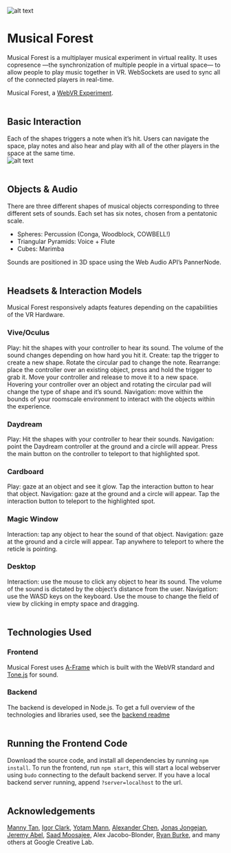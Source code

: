 ![alt text](https://forest.webvrexperiments.com/static/img/fbshare.jpg "The Musical Forest, a WebVR Experiment")

# Musical Forest

Musical Forest is a multiplayer musical experiment in virtual reality. It uses copresence —the synchronization of multiple people in a virtual space— to allow people to play music together in VR. WebSockets are used to sync all of the connected players in real-time. 

Musical Forest, a [WebVR Experiment](https://webvrexperiments.com/).
<br>
<br>

## Basic Interaction 

Each of the shapes triggers a note when it’s hit. Users can navigate the space, play notes and also hear and play with all of the other players in the space at the same time. 
<br>
![alt text](https://forest.webvrexperiments.com/static/img/MusicalForest.gif "The Musical Forest, mixed reality interaction example")
<br>
<br>

## Objects & Audio

There are three different shapes of musical objects corresponding to three different sets of sounds. Each set has six notes, chosen from a pentatonic scale. 

* Spheres: Percussion (Conga, Woodblock, COWBELL!)
* Triangular Pyramids: Voice + Flute
* Cubes: Marimba

Sounds are positioned in 3D space using the Web Audio API’s PannerNode. 
<br>
<br>

## Headsets & Interaction Models

Musical Forest responsively adapts features depending on the capabilities of the VR Hardware. 

### Vive/Oculus

Play: hit the shapes with your controller to hear its sound. The volume of the sound changes depending on how hard you hit it. 
Create: tap the trigger to create a new shape. Rotate the circular pad to change the note. 
Rearrange: place the controller over an existing object, press and hold the trigger to grab it. Move your controller and release to move it to a new space. Hovering your controller over an object and rotating the circular pad will change the type of shape and it’s sound.
Navigation: move within the bounds of your roomscale environment to interact with the objects within the experience.

### Daydream

Play: Hit the shapes with your controller to hear their sounds. 
Navigation: point the Daydream controller at the ground and a circle will appear. Press the main button on the controller to teleport to that highlighted spot.

### Cardboard

Play: gaze at an object and see it glow. Tap the interaction button to hear that object.
Navigation: gaze at the ground and a circle will appear. Tap the interaction button to teleport to the highlighted spot.

### Magic Window

Interaction: tap any object to hear the sound of that object. 
Navigation: gaze at the ground and a circle will appear. Tap anywhere to teleport to where the reticle is pointing.

### Desktop

Interaction: use the mouse to click any object to hear its sound. The volume of the sound is dictated by the object’s distance from the user.
Navigation: use the WASD keys on the keyboard. Use the mouse to change the field of view by clicking in empty space and dragging. 
<br>
<br>

## Technologies Used
### Frontend

Musical Forest uses [A-Frame](https://aframe.io) which is built with the WebVR standard and [Tone.js](https://github.com/Tonejs/Tone.js/) for sound.

### Backend

The backend is developed in Node.js. To get a full overview of the technologies and libraries used, see the [backend readme](backend/README.md#Description)
<br>
<br>

## Running the Frontend Code

Download the source code, and install all dependencies by running `npm install`. To run the frontend, run `npm start`, this will start a local webserver using `budo` connecting to the default backend server. If you have a local backend server running, append `?server=localhost` to the url. 
<br>
<br>

## Acknowledgements

[Manny Tan](https://github.com/mannytan), [Igor Clark](https://github.com/igorclark), [Yotam Mann](https://github.com/tambien), [Alexander Chen](https://github.com/alexanderchen), [Jonas Jongejan](https://github.com/halfdanj), [Jeremy Abel](https://github.com/jeremyabel), [Saad Moosajee](https://github.com/moosajee), Alex Jacobo-Blonder, [Ryan Burke](https://github.com/ryburke), and many others at Google Creative Lab.
